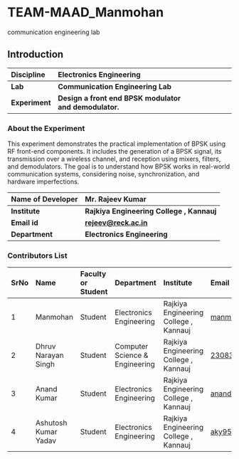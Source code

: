 # TEAM-MAAD_Manmohan
communication engineering lab
## Introduction


<b>Discipline | <b>Electronics Engineering
:--|:--|
<b> Lab | <b> Communication Engineering Lab
<b> Experiment|     <b> Design a front end BPSK modulator and demodulator.
 
### About the Experiment 
This experiment demonstrates the practical implementation of BPSK using RF front-end components. It includes the generation of a BPSK signal, its transmission over a wireless channel, and reception using mixers, filters, and demodulators. The goal is to understand how BPSK works in real-world communication systems, considering noise, synchronization, and hardware imperfections.


<b>Name of Developer | <b> Mr. Rajeev Kumar 
:--|:--|
<b> Institute | <b>  Rajkiya Engineering College , Kannauj
<b> Email id|     <b>  rejeev@reck.ac.in
<b> Department | <b> Electronics Engineering

### Contributors List

SrNo | Name | Faculty or Student | Department| Institute | Email id
:--|:--|:--|:--|:--|:--|
1 | Manmohan | Student | Electronics Engineering | Rajkiya Engineering College , Kannauj | manmohanshakya18122006@gmail.com
2 | Dhruv Narayan Singh| Student | Computer Science & Engineering | Rajkiya Engineering College , Kannauj | 2308390100026@reck.ac.in
3 | Anand Kumar | Student | Electronics Engineering | Rajkiya Engineering College , Kannauj | anandkumar9839sam@gmail.com
4 | Ashutosh Kumar Yadav | Student | Electronics Engineering | Rajkiya Engineering College , Kannauj | aky9541@gmail.com
